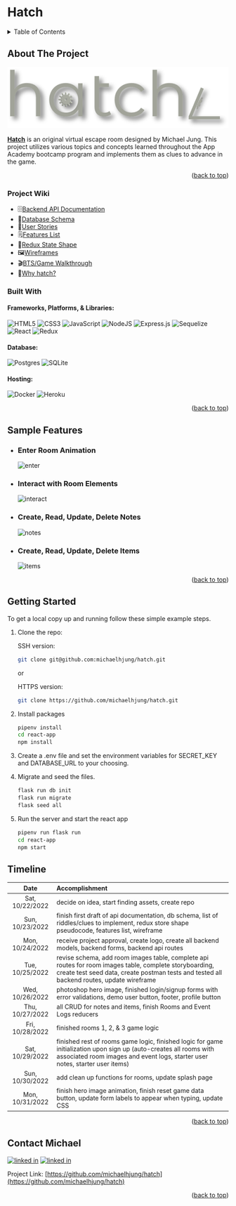 # Hatch
<!-- TABLE OF CONTENTS -->
<details>
  <summary>Table of Contents</summary>
  <ol>
    <li>
      <a href="#about-the-project">About The Project</a>
      <ul>
        <li><a href="#project-wiki">Project Wiki</a></li>
        <li><a href="#built-with">Built With</a></li>
      </ul>
    </li>
    <li>
      <a href="#sample-features">Sample Features</a>
    </li>
    <li>
      <a href="#getting-started">Getting Started</a>
    </li>
    <li><a href="#timeline">Timeline</a></li>
    <li><a href="#contact-michael">Contact Michael</a></li>
  </ol>
</details>

<!-- ABOUT THE PROJECT -->
## About The Project
![hatch-logo]

[hatch-logo]: ./assets/hatch-logo.png

<u><b>[Hatch](https://escape-hatch.herokuapp.com/)</b></u> is an original virtual escape room designed by Michael Jung. This project utilizes various topics and concepts learned throughout the App Academy bootcamp program and implements them as clues to advance in the game.

<p align="right">(<a href="#readme-top">back to top</a>)</p>

### Project Wiki
* 🗄️[Backend API Documentation](https://github.com/michaelhjung/hatch/wiki/Backend-API-Documentation)
* 💾[Database Schema](https://github.com/michaelhjung/hatch/wiki/Database-Schema)
* 📖[User Stories](https://github.com/michaelhjung/hatch/wiki/User-Stories)
* 🗒️[Features List](https://github.com/michaelhjung/hatch/wiki/Features-List)
* 🏪[Redux State Shape](https://github.com/michaelhjung/hatch/wiki/Redux-Store-Shape)
* 🖼️[Wireframes](https://github.com/michaelhjung/hatch/wiki/Wireframes)
* 🎬[BTS/Game Walkthrough](https://github.com/michaelhjung/hatch/wiki/BTS-Game-Walkthrough-*SPOILER-WARNING*)
* 🙋[Why hatch?](https://github.com/michaelhjung/hatch/wiki/Why-hatch%3F)


### Built With
#### Frameworks, Platforms, & Libraries:
![HTML5](https://img.shields.io/badge/html5-%23E34F26.svg?style=for-the-badge&logo=html5&logoColor=white)
![CSS3](https://img.shields.io/badge/css3-%231572B6.svg?style=for-the-badge&logo=css3&logoColor=white)
![JavaScript](https://img.shields.io/badge/javascript-%23323330.svg?style=for-the-badge&logo=javascript&logoColor=%23F7DF1E)
![NodeJS](https://img.shields.io/badge/node.js-6DA55F?style=for-the-badge&logo=node.js&logoColor=white)
![Express.js](https://img.shields.io/badge/express.js-%23404d59.svg?style=for-the-badge&logo=express&logoColor=%2361DAFB)
![Sequelize](https://img.shields.io/badge/Sequelize-52B0E7?style=for-the-badge&logo=Sequelize&logoColor=white)
![React](https://img.shields.io/badge/react-%2320232a.svg?style=for-the-badge&logo=react&logoColor=%2361DAFB)
![Redux](https://img.shields.io/badge/redux-%23593d88.svg?style=for-the-badge&logo=redux&logoColor=white)

#### Database:
![Postgres](https://img.shields.io/badge/postgres-%23316192.svg?style=for-the-badge&logo=postgresql&logoColor=white)
![SQLite](https://img.shields.io/badge/sqlite-%2307405e.svg?style=for-the-badge&logo=sqlite&logoColor=white)

#### Hosting:
![Docker](https://img.shields.io/badge/docker-%230db7ed.svg?style=for-the-badge&logo=docker&logoColor=white)
![Heroku](https://img.shields.io/badge/heroku-%23430098.svg?style=for-the-badge&logo=heroku&logoColor=white)

<p align="right">(<a href="#readme-top">back to top</a>)</p>

<!-- SAMPLE FEATURES -->
## Sample Features

  - ### Enter Room Animation
    ![enter]
  - ### Interact with Room Elements
    ![interact]
  - ### Create, Read, Update, Delete Notes
    ![notes]
  - ### Create, Read, Update, Delete Items
    ![items]


<p align="right">(<a href="#readme-top">back to top</a>)</p>

<!-- GETTING STARTED -->
## Getting Started

To get a local copy up and running follow these simple example steps.

1. Clone the repo:

    SSH version:
    ```sh
    git clone git@github.com:michaelhjung/hatch.git
    ```
    or

    HTTPS version:
    ```sh
    git clone https://github.com/michaelhjung/hatch.git
    ```

2. Install packages
    ```sh
    pipenv install
    cd react-app
    npm install
    ```
3. Create a .env file and set the environment variables for SECRET_KEY and DATABASE_URL to your choosing.

4. Migrate and seed the files.
    ```sh
    flask run db init
    flask run migrate
    flask seed all
    ```
5. Run the server and start the react app
    ```sh
    pipenv run flask run
    cd react-app
    npm start
    ```

<!-- Timeline -->
## Timeline

| Date            |           Accomplishment           |
|:---------------:|:-----------------------------------|
| Sat, 10/22/2022 | decide on idea, start finding assets, create repo |
| Sun, 10/23/2022 | finish first draft of api documentation, db schema, list of riddles/clues to implement, redux store shape pseudocode, features list, wireframe |
| Mon, 10/24/2022 | receive project approval, create logo, create all backend models, backend forms, backend api routes |
| Tue, 10/25/2022 | revise schema, add room images table, complete api routes for room images table, complete storyboarding, create test seed data, create postman tests and tested all backend routes, update wireframe |
| Wed, 10/26/2022 | photoshop hero image, finished login/signup forms with error validations, demo user button, footer, profile button |
| Thu, 10/27/2022 | all CRUD for notes and items, finish Rooms and Event Logs reducers |
| Fri, 10/28/2022 | finished rooms 1, 2, & 3 game logic |
| Sat, 10/29/2022 | finished rest of rooms game logic, finished logic for game initialization upon sign up (auto-creates all rooms with associated room images and event logs, starter user notes, starter user items) |
| Sun, 10/30/2022 | add clean up functions for rooms, update splash page |
| Mon, 10/31/2022 | finish hero image animation, finish reset game data button, update form labels to appear when typing, update CSS |




<p align="right">(<a href="#readme-top">back to top</a>)</p>


<!-- CONTACT -->
## Contact Michael
[![linked in][linkedin-icon]][linkedin-url-michael]
[![linked in][github-icon]][github-url-michael]


Project Link: [https://github.com/michaelhjung/hatch](https://github.com/michaelhjung/hatch)

<p align="right">(<a href="#readme-top">back to top</a>)</p>



<!-- MARKDOWN LINKS & IMAGES -->
[linkedin-icon]: https://skillicons.dev/icons?i=linkedin
[github-icon]: https://skillicons.dev/icons?i=github
[linkedin-url-michael]: https://linkedin.com/in/michael-h-jung/
[github-url-michael]: https://github.com/michaelhjung


[enter]: https://i.imgur.com/kr9oAlp.gif
[interact]: https://i.imgur.com/2tVKIUV.gif
[notes]: https://i.imgur.com/lqMDkKJ.gif
[items]: https://i.imgur.com/1xvJVBy.gif
